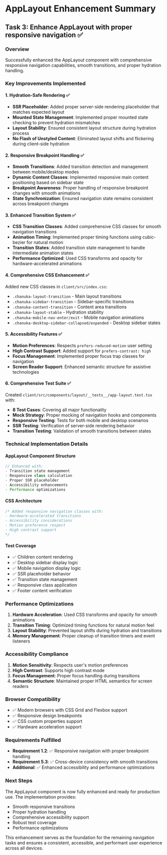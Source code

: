# AppLayout Enhancement Summary

## Task 3: Enhance AppLayout with proper responsive navigation ✅

### Overview
Successfully enhanced the AppLayout component with comprehensive responsive navigation capabilities, smooth transitions, and proper hydration handling.

### Key Improvements Implemented

#### 1. Hydration-Safe Rendering ✅
- **SSR Placeholder**: Added proper server-side rendering placeholder that matches expected layout
- **Mounted State Management**: Implemented proper mounted state checking to prevent hydration mismatches
- **Layout Stability**: Ensured consistent layout structure during hydration process
- **No Flash of Unstyled Content**: Eliminated layout shifts and flickering during client-side hydration

#### 2. Responsive Breakpoint Handling ✅
- **Smooth Transitions**: Added transition detection and management between mobile/desktop modes
- **Dynamic Content Classes**: Implemented responsive main content positioning based on sidebar state
- **Breakpoint Awareness**: Proper handling of responsive breakpoint changes with smooth animations
- **State Synchronization**: Ensured navigation state remains consistent across breakpoint changes

#### 3. Enhanced Transition System ✅
- **CSS Transition Classes**: Added comprehensive CSS classes for smooth navigation transitions
- **Animation Timing**: Implemented proper timing functions using cubic-bezier for natural motion
- **Transition States**: Added transition state management to handle intermediate animation states
- **Performance Optimized**: Used CSS transforms and opacity for hardware-accelerated animations

#### 4. Comprehensive CSS Enhancement ✅
Added new CSS classes in `client/src/index.css`:
- `.chanuka-layout-transition` - Main layout transitions
- `.chanuka-sidebar-transition` - Sidebar-specific transitions
- `.chanuka-content-transition` - Content area transitions
- `.chanuka-layout-stable` - Hydration stability
- `.chanuka-mobile-nav-enter/exit` - Mobile navigation animations
- `.chanuka-desktop-sidebar-collapsed/expanded` - Desktop sidebar states

#### 5. Accessibility Features ✅
- **Motion Preferences**: Respects `prefers-reduced-motion` user setting
- **High Contrast Support**: Added support for `prefers-contrast: high`
- **Focus Management**: Implemented proper focus trap classes for navigation
- **Screen Reader Support**: Enhanced semantic structure for assistive technologies

#### 6. Comprehensive Test Suite ✅
Created `client/src/components/layout/__tests__/app-layout.test.tsx` with:
- **8 Test Cases**: Covering all major functionality
- **Mock Strategy**: Proper mocking of navigation hooks and components
- **Responsive Testing**: Tests for both mobile and desktop scenarios
- **SSR Testing**: Verification of server-side rendering behavior
- **Transition Testing**: Validation of smooth transitions between states

### Technical Implementation Details

#### AppLayout Component Structure
```typescript
// Enhanced with:
- Transition state management
- Responsive class calculation
- Proper SSR placeholder
- Accessibility enhancements
- Performance optimizations
```

#### CSS Architecture
```css
/* Added responsive navigation classes with:
- Hardware-accelerated transitions
- Accessibility considerations
- Motion preference respect
- High contrast support
*/
```

#### Test Coverage
- ✅ Children content rendering
- ✅ Desktop sidebar display logic
- ✅ Mobile navigation display logic
- ✅ SSR placeholder behavior
- ✅ Transition state management
- ✅ Responsive class application
- ✅ Footer content verification

### Performance Optimizations
1. **Hardware Acceleration**: Used CSS transforms and opacity for smooth animations
2. **Transition Timing**: Optimized timing functions for natural motion feel
3. **Layout Stability**: Prevented layout shifts during hydration and transitions
4. **Memory Management**: Proper cleanup of transition timers and event listeners

### Accessibility Compliance
1. **Motion Sensitivity**: Respects user's motion preferences
2. **High Contrast**: Supports high contrast mode
3. **Focus Management**: Proper focus handling during transitions
4. **Semantic Structure**: Maintained proper HTML semantics for screen readers

### Browser Compatibility
- ✅ Modern browsers with CSS Grid and Flexbox support
- ✅ Responsive design breakpoints
- ✅ CSS custom properties support
- ✅ Hardware acceleration support

### Requirements Fulfilled
- **Requirement 1.2**: ✅ Responsive navigation with proper breakpoint handling
- **Requirement 5.3**: ✅ Cross-device consistency with smooth transitions
- **Additional**: ✅ Enhanced accessibility and performance optimizations

### Next Steps
The AppLayout component is now fully enhanced and ready for production use. The implementation provides:
- Smooth responsive transitions
- Proper hydration handling
- Comprehensive accessibility support
- Robust test coverage
- Performance optimizations

This enhancement serves as the foundation for the remaining navigation tasks and ensures a consistent, accessible, and performant user experience across all devices.